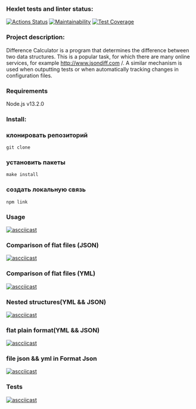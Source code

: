 ### Hexlet tests and linter status:
[![Actions Status](https://github.com/Mari-Krukovskaya/frontend-project-46/workflows/hexlet-check/badge.svg)](https://github.com/Mari-Krukovskaya/frontend-project-46/actions)
[![Maintainability](https://api.codeclimate.com/v1/badges/2839508087676ed3a3f7/maintainability)](https://codeclimate.com/github/Mari-Krukovskaya/frontend-project-46/maintainability)
[![Test Coverage](https://api.codeclimate.com/v1/badges/2839508087676ed3a3f7/test_coverage)](https://codeclimate.com/github/Mari-Krukovskaya/frontend-project-46/test_coverage)

### Project description:
Difference Calculator is a program that determines the difference between two data structures. This is a popular task, for which there are many online services, for example http://www.jsondiff.com /. A similar mechanism is used when outputting tests or when automatically tracking changes in configuration files.

### Requirements
 Node.js v13.2.0

 ### Install:

 ### клонировать репозиторий 
```
git clone
```
### установить пакеты
```
make install
```

 ### cоздать локальную связь
 ```
 npm link
 ```

### Usage

[![ascciicast](https://asciinema.org/a/9XsuXfBWIZFW8z1gavywii5ps.svg)](https://asciinema.org/a/9XsuXfBWIZFW8z1gavywii5ps)

### Comparison of flat files (JSON)

[![ascciicast](https://asciinema.org/a/6yDmnWsHlz4a8NbuKk8oUCOZt.svg)](https://asciinema.org/a/6yDmnWsHlz4a8NbuKk8oUCOZt)

### Comparison of flat files (YML)

[![ascciicast](https://asciinema.org/a/PrjDEoaAyL2wDr7LCNGKcOj5Q.svg)](https://asciinema.org/a/PrjDEoaAyL2wDr7LCNGKcOj5Q)

### Nested structures(YML && JSON)

[![ascciicast](https://asciinema.org/a/skvPMFVBkAuk0Q0A0OtIGKQ5w.svg)](https://asciinema.org/a/skvPMFVBkAuk0Q0A0OtIGKQ5w)

### flat plain format(YML && JSON)

[![ascciicast](https://asciinema.org/a/w8TM2bNXQGS67etLOSiKw4IsO.svg)](https://asciinema.org/a/w8TM2bNXQGS67etLOSiKw4IsO)

### file json && yml in Format Json

[![ascciicast](https://asciinema.org/a/vYFGbViVOs176FR05xXyvcklM.svg)](  https://asciinema.org/a/vYFGbViVOs176FR05xXyvcklM)

### Tests

[![ascciicast](https://asciinema.org/a/PSZqE7Pqikg8Cedw5yijQSjsy.svg)](https://asciinema.org/a/PSZqE7Pqikg8Cedw5yijQSjsy)
